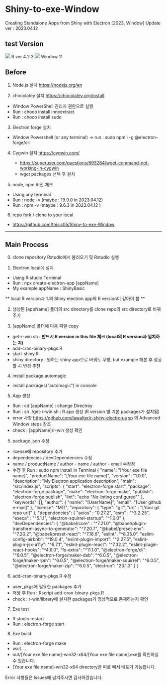 # Shiny-to-exe-Window

Creating Standalone Apps from Shiny with Electron [2023, Window]
Update ver : 2023.04.12

## test Version 

![](https://img.shields.io/badge/macOS-gray?style=for-the-badge&logo=R) R ver 4.2.3
![](https://img.shields.io/badge/macOS-gray?style=for-the-badge&logo=microsoft) Window 11

## Before

1. Node.js 설치 https://nodejs.org/en

2. chocolatey 설치 https://chocolatey.org/install

  - Window PowerShell 관리자 권한으로 실행
  - Run :  choco install innoextract
  - Run : choco install sudo 
  
3. Electron forge 설치

  - Window Powershell (or any terminal) -> run : sudo npm i -g @electron-forge/cli
  
4. Cygwin 설치 https://cygwin.com/

   - https://superuser.com/questions/693284/wget-command-not-working-in-cygwin
   - wget packages 선택 후 설치
   
5. node, npm 버전 체크

  - Using any terminal
  - Run : node -v (maybe : 19.9.0 in 2023.04.12)
  - Run : npm -v (maybe : 9.6.3 in 2023.04.12 )

6. repo fork / clone to your local
  
  - https://github.com/thisis05/Shiny-to-exe-Window
  
--- 

## Main Process 

0. clone repository Rstudio에서 불러오기 및 Rstudio 실행
 

1. Electron local에 설치 

  - Using R studio Terminal
  - Run : npx create-electron-app [appName] 
  - My example appName : ShinyBasic
  
  ** local R version과 1.의 Shiny electron app의 R version이 같아야 함 **

2. 생성된 [appName] 폴더의 src directory를 clone repo의 src directory로 바꿔주기

3. [appName] 폴더에 다음 파일 copy 

  - get-r-win.sh : **반드시 R version in this file 체크 (local의 R version과 일치하는 지)** 
  - add-cran-binary-pkgs.R
  - start-shiny.R
  - shiny directory : 원하는 shiny app으로 바꿔도 무방, but example 해본 후 성공할 시 변경 추천

4. install package automagic 

  - install.packages("automagic") in console

5. App 생성

  - Run : cd [appName] : change Directroy 
  - Run : sh ./get-r-win.sh : R app 생성 (R version 별 기본 packages가 설치됨)
  - error 사항 https://github.com/lawalter/r-shiny-electron-app 의 Advanced Window steps 참조
  - check : [appName]/r-win 생성 확인
  
5. package.json 수정

  - license에 repository 추가
  - dependencies / devDependencies 수정
  - name / productName / author - name / author - email 수정정  
  - 수정 후 Run : sudo npm install in Terminal
{
  "name": "[Your exe file name]",
  "productName": "[Your exe file name]",
  "version": "1.0.0",
  "description": "My Electron application description",
  "main": "src/index.js",
  "scripts": {
    "start": "electron-forge start",
    "package": "electron-forge package",
    "make": "electron-forge make",
    "publish": "electron-forge publish",
    "lint": "echo \"No linting configured\""
  },
  "keywords": [],
  "author": {
    "name": "[UserName]",
    "email": "[User github e-mail]"
  },
  "license": "MIT",
    "repository": {
      "type": "git",
      "url" : "[Your git repo url]"
  },
  "dependencies": {
    "axios" : "0.27.2",
    "esm" : "^3.2.25",
    "execa" : "^5.1.1",
    "electron-squirrel-startup": "^1.0.0"
  },
  "devDependencies": {
    "@babel/core" : "^7.21.0",
    "@babel/plugin-transform-async-to-generator": "^7.20.7",
    "@babel/preset-env": "^7.20.2",
    "@babel/preset-react": "^7.18.6",
    "eslint": "^8.35.0",
    "eslint-config-airbnb": "^19.0.4",
    "eslint-plugin-import": "^2.27.5",
    "eslint-plugin-jsx-a11y": "^6.7.1",
    "eslint-plugin-react": "^7.32.2",
    "eslint-plugin-react-hooks": "^4.6.0",
    "fs-extra": "^11.1.0",
    "@electron-forge/cli": "^6.0.5",
    "@electron-forge/maker-deb": "^6.0.5",
    "@electron-forge/maker-rpm": "^6.0.5",
    "@electron-forge/maker-squirrel": "^6.0.5",
    "@electron-forge/maker-zip": "^6.0.5",
    "electron": "23.1.3"
  }
}

6. add-cran-binary-pkgs.R 수정 

  - user_pkgs에 필요한 packages 추가 
  - 저장 후 Run : Rscript add-cran-binary-pkgs.R
  - check : r-win/library에 설치한 packages가 정상적으로 존재하는지 확인

  
7. Exe test 
 - R studio restart
 - Run : electron-forge start

8. Exe build
 - Run : electron-forge make
 - wait....
 - out/[Your exe file name]-win32-x64/[Your exe file name].exe를 확인하실 수 있습니다.
 - [Your exe file name]-win32-x64 directory만 따로 빼서 배포가 가능합니다. 
 
 Error 사항들은 Issues에 남겨주시면 감사하겠습니다. 
 
 
 


